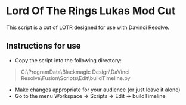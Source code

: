 # Lord Of The Rings Lukas Mod Cut
This script is a cut of LOTR designed for use with Davinci Resolve. 
## Instructions for use
* Copy the script into the following directory:
> C:\ProgramData\Blackmagic Design\DaVinci Resolve\Fusion\Scripts\Edit\buildTimeline.py 
* Make changes appropriate for your audience (or just leave it alone)
* Go to the menu Workspace -> Scripts -> Edit -> buildTimeline
